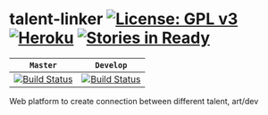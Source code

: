 # talent-linker [![License: GPL v3](https://img.shields.io/badge/License-GPL%20v3-blue.svg)](http://www.gnu.org/licenses/gpl-3.0) [![Heroku](http://heroku-badge.herokuapp.com/?app=talent-linker&svg=1&style=flat.html)](http://talent-linker.herokuapp.com/) [![Stories in Ready](https://badge.waffle.io/ice-blaze/talent-linker.png?label=in%20progress&title=Waffle.io)](https://waffle.io/ice-blaze/talent-linker)


|  **`Master`**   |  **`Develop`** |
|-------------------|----------------------|
| [![Build Status](https://travis-ci.org/ice-blaze/talent-linker.svg?branch=master)](https://travis-ci.org/ice-blaze/talent-linker) |[![Build Status](https://travis-ci.org/ice-blaze/talent-linker.svg?branch=develop)](https://travis-ci.org/ice-blaze/talent-linker) |
Web platform to create connection between different talent, art/dev
